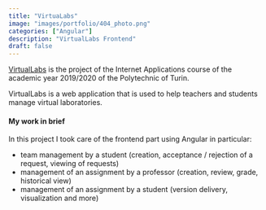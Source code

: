 ```yaml
---
title: "VirtuaLabs"
image: "images/portfolio/404_photo.png"
categories: ["Angular"]
description: "VirtualLabs Frontend"
draft: false
---
```



[VirtualLabs](https://github.com/pinoOgni/VirtualLabsFE) is the project of the Internet Applications course of the academic year 2019/2020 of the Polytechnic of Turin.

VirtualLabs is a web application that is used to help teachers and students manage virtual laboratories. 

#### My work in brief

In this project I took care of the frontend part using Angular in particular:
* team management by a student (creation, acceptance / rejection of a request, viewing of requests)
* management of an assignment by a professor (creation, review, grade, historical view)
* management of an assignment by a student (version delivery, visualization and more)


